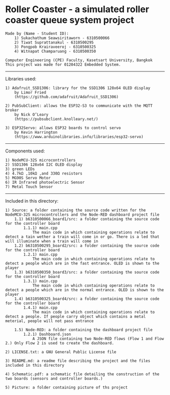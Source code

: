 #  Roller Coaster - a simulated roller coaster queue system project #
	Made by (Name - Student ID):
		1) Sukachathum Seawsiritaworn - 6310500066
		2) Tiwat Suprattanakul - 6310500295
		3) Pongpob Krairaveeroj	- 6310500325
		4) Witnapat Champaruang - 6310500350

	Computer Engineering (CPE) Faculty, Kasetsart University, Bangkok
	This project was made for 01204322 Embedded System.
	
------------------------------------------------------------------------

Libraries used:

	1) Adafruit_SSD1306: library for the SSD1306 128x64 OLED display
		by Limor Fried
		(https://github.com/adafruit/Adafruit_SSD1306)
	
	2) PubSubClient: allows the ESP32-S3 to communicate with the MQTT broker  
		by Nick O’Leary
		(https://pubsubclient.knolleary.net/)
	
	3) ESP32Servo: allows ESP32 boards to control servo
		by Kevin Harrington
		(https://www.arduinolibraries.info/libraries/esp32-servo)

------------------------------------------------------------------------

Components used:

	1) NodeMCU-32S microcontrollers
	2) SSD1306 128x64 I2C OLED display
	3) green LEDs
	4) 4.7kΩ ,10kΩ ,and 330Ω resistors
	5) MG90S Servo Motor
	6) IR Infrared photoelectric Sensor
	7) Metal Touch Sensor
	
------------------------------------------------------------------------	

Included in this directory:

	1) Source: a folder containing the source code written for the NodeMCU-32S microcontrollers and the Node-RED dashboard project file
		1.1) b6310500066_board1/src: a folder containing the source code for the controller board
			1.1.1) main.cpp
				The main code in which containing operations relate to detect a tain wether a train will come in or go. There is a led that will illuminate when a train will come in
		1.2) b6310500295_board2/src: a folder containing the source code for the controller board
			1.2.1) main.cpp
				The main code in which containing operations relate to detect a people which are in the fast entrance. OLED is shown to the player
		1.3) b6310500350_board3/src: a folder containing the source code for the controller board
			1.3.1) main.cpp
				The main code in which containing operations relate to detect a people which are in the normal entrance. OLED is shown to the player
		1.4) b6310500325_board4/src: a folder containing the source code for the controller board
			1.4.1) main.cpp
				The main code in which containing operations relate to detect a people. If people carry object which contains a metal meterial, people will not pass entrance

		1.5) Node-RED: a folder containing the dashboard project file
			1.2.1) Dashboard.json
				A JSON file containing two Node-RED flows (Flow 1 and Flow 2.) Only Flow 2 is used to create the dashboard.

	2) LICENSE.txt: a GNU General Public License file
	
	3) README.md: a readme file describing the project and the files included in this directory
	
	4) Schematic.pdf: a schematic file detailing the construction of the two boards (sensors and controller boards.)

	5) Picture: a folder containing picture of ths project

	
